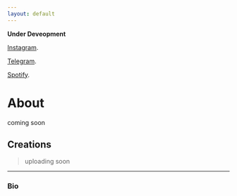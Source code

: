 ```yaml
---
layout: default
---
```


**Under Deveopment**

[Instagram](https://www.instagram.com/hamil_sunny/?hl=en).

[Telegram](https://t.me/hdz_designs).

[Spotify](https://open.spotify.com/user/hamil_sunny?si=uXSQciJvQxWsbUZyQt9xQg).


# About

coming soon

## Creations

> uploading soon



* * *




### Bio


